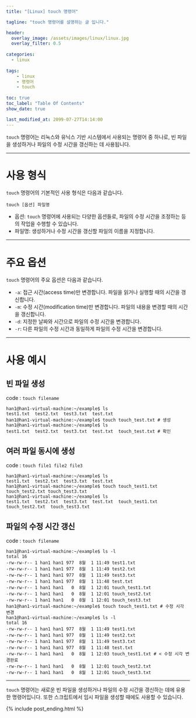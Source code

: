 ```yaml
---
title: "[Linux] touch 명령어"

tagline: "touch 명령어를 설명하는 글 입니다."

header:
  overlay_image: /assets/images/linux/linux.jpg
  overlay_filter: 0.5
  
categories:
  - linux
  
tags:
    - linux
    - 명령어
    - touch
    
toc: true
toc_label: "Table Of Contents"
show_date: true

last_modified_at: 2099-07-27T14:14:00
---
```


`touch` 명령어는 리눅스와 유닉스 기반 시스템에서 사용되는 명령어 중 하나로, 빈 파일을 생성하거나 파일의 수정 시간을 갱신하는 데 사용됩니다.

---

# 사용 형식
`touch` 명령어의 기본적인 사용 형식은 다음과 같습니다.

``` shell
touch [옵션] 파일명
```

- 옵션: `touch` 명령어에 사용되는 다양한 옵션들로, 파일의 수정 시간을 조정하는 등의 작업을 수행할 수 있습니다.
- 파일명: 생성하거나 수정 시간을 갱신할 파일의 이름을 지정합니다.
  
---

# 주요 옵션
`touch` 명령어의 주요 옵션은 다음과 같습니다.

- `-a`: 접근 시간(access time)만 변경합니다. 파일을 읽거나 실행할 때의 시간을 갱신합니다.
- `-m`: 수정 시간(modification time)만 변경합니다. 파일의 내용을 변경할 때의 시간을 갱신합니다.
- `-d`: 지정한 날짜와 시간으로 파일의 수정 시간을 변경합니다.
- `-r`: 다른 파일의 수정 시간과 동일하게 파일의 수정 시간을 변경합니다.

---

# 사용 예시

## 빈 파일 생성
code : `touch filename`

``` shell
han1@han1-virtual-machine:~/example$ ls
test1.txt  test2.txt  test3.txt  test.txt
han1@han1-virtual-machine:~/example$ touch touch_test.txt # 생성
han1@han1-virtual-machine:~/example$ ls
test1.txt  test2.txt  test3.txt  test.txt  touch_test.txt # 확인
```

## 여러 파일 동시에 생성
code : `touch file1 file2 file3`

``` shell
han1@han1-virtual-machine:~/example$ ls
test1.txt  test2.txt  test3.txt  test.txt
han1@han1-virtual-machine:~/example$ touch touch_test1.txt touch_test2.txt touch_test3.txt
han1@han1-virtual-machine:~/example$ ls
test1.txt  test2.txt  test3.txt  test.txt  touch_test1.txt  touch_test2.txt  touch_test3.txt
```

## 파일의 수정 시간 갱신
code : `touch filename`

``` shell
han1@han1-virtual-machine:~/example$ ls -l
total 16
-rw-rw-r-- 1 han1 han1 977  8월  1 11:49 test1.txt
-rw-rw-r-- 1 han1 han1 977  8월  1 11:49 test2.txt
-rw-rw-r-- 1 han1 han1 977  8월  1 11:49 test3.txt
-rw-rw-r-- 1 han1 han1 977  8월  1 11:48 test.txt
-rw-rw-r-- 1 han1 han1   0  8월  1 12:01 touch_test1.txt
-rw-rw-r-- 1 han1 han1   0  8월  1 12:01 touch_test2.txt
-rw-rw-r-- 1 han1 han1   0  8월  1 12:01 touch_test3.txt
han1@han1-virtual-machine:~/example$ touch touch_test1.txt # 수정 시각 변경
han1@han1-virtual-machine:~/example$ ls -l
total 16
-rw-rw-r-- 1 han1 han1 977  8월  1 11:49 test1.txt
-rw-rw-r-- 1 han1 han1 977  8월  1 11:49 test2.txt
-rw-rw-r-- 1 han1 han1 977  8월  1 11:49 test3.txt
-rw-rw-r-- 1 han1 han1 977  8월  1 11:48 test.txt
-rw-rw-r-- 1 han1 han1   0  8월  1 12:03 touch_test1.txt # < 수정 시각 변경완료
-rw-rw-r-- 1 han1 han1   0  8월  1 12:01 touch_test2.txt
-rw-rw-r-- 1 han1 han1   0  8월  1 12:01 touch_test3.txt 
```

---

`touch` 명령어는 새로운 빈 파일을 생성하거나 파일의 수정 시간을 갱신하는 데에 유용한 명령어입니다. 또한 스크립트에서 임시 파일을 생성할 때에도 사용할 수 있습니다.

{% include post_ending.html %}